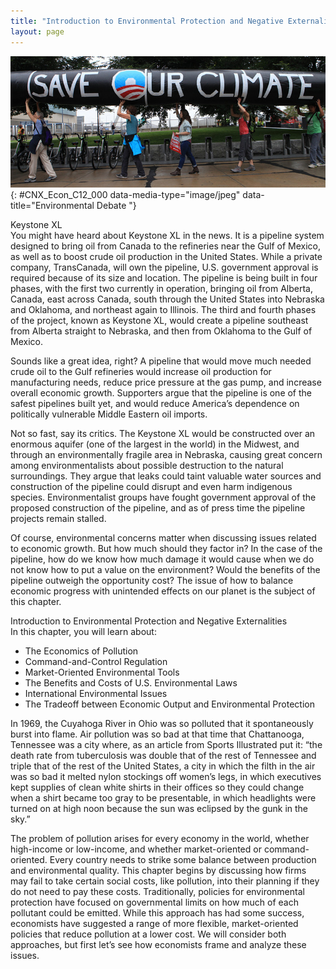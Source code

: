 ```yaml
---
title: "Introduction to Environmental Protection and Negative Externalities"
layout: page
---
```



<?cnx.eoc class="summary" title="Chapter Review"?>

<?cnx.eoc class="self-check-questions" title="Self-Check Questions"?>

<?cnx.eoc class="review-questions" title="Review Questions"?>

<?cnx.eoc class="critical-thinking" title="Critical Thinking Questions"?>

<?cnx.eoc class="problems" title="Problems"?>

<?cnx.eoc class="references" title="References"?>

 ![This photo shows a protest against the Keystone XL Pipeline for tar sands at the White House in 2011.](../resources/CNX_Econ_C12_000.jpg "Across the country, countless people have protested, even risking arrest, against the Keystone XL Pipeline. (Credit: modification of image by &#x201C;NoKXL&#x201D;/Flickr Creative Commons)"){: #CNX_Econ_C12_000 data-media-type="image/jpeg" data-title="Environmental Debate "}

<div data-type="note" class="economics bringhome" markdown="1">
<div data-type="title">
Keystone XL
</div>
You might have heard about Keystone XL in the news. It is a pipeline system designed to bring oil from Canada to the refineries near the Gulf of Mexico, as well as to boost crude oil production in the United States. While a private company, TransCanada, will own the pipeline, U.S. government approval is required because of its size and location. The pipeline is being built in four phases, with the first two currently in operation, bringing oil from Alberta, Canada, east across Canada, south through the United States into Nebraska and Oklahoma, and northeast again to Illinois. The third and fourth phases of the project, known as Keystone XL, would create a pipeline southeast from Alberta straight to Nebraska, and then from Oklahoma to the Gulf of Mexico.

Sounds like a great idea, right? A pipeline that would move much needed crude oil to the Gulf refineries would increase oil production for manufacturing needs, reduce price pressure at the gas pump, and increase overall economic growth. Supporters argue that the pipeline is one of the safest pipelines built yet, and would reduce America’s dependence on politically vulnerable Middle Eastern oil imports.

Not so fast, say its critics. The Keystone XL would be constructed over an enormous aquifer (one of the largest in the world) in the Midwest, and through an environmentally fragile area in Nebraska, causing great concern among environmentalists about possible destruction to the natural surroundings. They argue that leaks could taint valuable water sources and construction of the pipeline could disrupt and even harm indigenous species. Environmentalist groups have fought government approval of the proposed construction of the pipeline, and as of press time the pipeline projects remain stalled.

Of course, environmental concerns matter when discussing issues related to economic growth. But how much should they factor in? In the case of the pipeline, how do we know how much damage it would cause when we do not know how to put a value on the environment? Would the benefits of the pipeline outweigh the opportunity cost? The issue of how to balance economic progress with unintended effects on our planet is the subject of this chapter.

</div>

<div data-type="note" class="economics chapter-objectives" markdown="1">
<div data-type="title">
Introduction to Environmental Protection and Negative Externalities
</div>
In this chapter, you will learn about:

* The Economics of Pollution
* Command-and-Control Regulation
* Market-Oriented Environmental Tools
* The Benefits and Costs of U.S. Environmental Laws
* International Environmental Issues
* The Tradeoff between Economic Output and Environmental Protection

</div>

In 1969, the Cuyahoga River in Ohio was so polluted that it spontaneously burst into flame. Air pollution was so bad at that time that Chattanooga, Tennessee was a city where, as an article from Sports Illustrated put it: “the death rate from tuberculosis was double that of the rest of Tennessee and triple that of the rest of the United States, a city in which the filth in the air was so bad it melted nylon stockings off women’s legs, in which executives kept supplies of clean white shirts in their offices so they could change when a shirt became too gray to be presentable, in which headlights were turned on at high noon because the sun was eclipsed by the gunk in the sky.”

The problem of pollution arises for every economy in the world, whether high-income or low-income, and whether market-oriented or command-oriented. Every country needs to strike some balance between production and environmental quality. This chapter begins by discussing how firms may fail to take certain social costs, like pollution, into their planning if they do not need to pay these costs. Traditionally, policies for environmental protection have focused on governmental limits on how much of each pollutant could be emitted. While this approach has had some success, economists have suggested a range of more flexible, market-oriented policies that reduce pollution at a lower cost. We will consider both approaches, but first let’s see how economists frame and analyze these issues.

